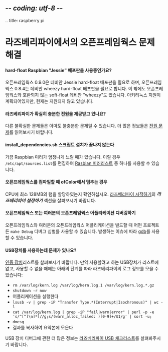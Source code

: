 ## -*- coding: utf-8 -*-
.. title: raspberry pi

라즈베리파이에서의 오픈프레임웍스 문제 해결
============

#### hard-float Raspbian "Jessie" 배포판을 사용중인가요?

오픈프레임웍스 0.9.0은 데비안 Jessie hard-float 배포판을 필요로 하며, 오픈프레임웍스 0.8.4는 데비안 wheezy hard-float 배포판을 필요로 합니다. 이 밖에도 오픈프레임웍스와 호환되지 않는 soft-float 데비안 "wheezy"도 있습니다. 아키리눅스 지원이 계획되어있지만, 현재는 지원되지 않고 있습니다.

#### 라즈베리파이가 확실히 충분한 전원을 제공받고 있나요?

다른 불확실한 문제들은 아마도 불충분한 문제일 수 있습니다. 더 많은 정보들은 [전원 문제]( http://elinux.org/RPi_Hardware#Power_Supply_Problems)를 읽어보시기 바랍니다.

#### install_dependencies.sh 스크립트 설치가 끝나지 않는다

가끔 Raspbian 미러가 엄청나게 느릴 때가 있습니다. 이럴 경우 `/etc/apt/sources.list`를 편집하여 [Rasbian 미러리스트](https://www.raspbian.org/RaspbianMirrors) 중 하나를 사용할 수 있습니다.

#### 오픈프레임웍스를 컴파일할 때 ofColor에서 멈추는 경우

CPU에 최소 128MB의 램을 할당하였는지 확인하십시오. [라즈베리파이 시작하기](Raspberry-Pi-Getting-Started.html)의 _**라즈베리파이 설정하기**_ 섹션을 살펴보시기 바랍니다.

#### 오픈프레임웍스 또는 여러분의 오픈프레임웍스 어플리케이션 디버깅하기

오픈프레임웍스와 여러분의 오픈프레임웍스 어플리케이션을 빌드할 때 어떤 프로젝트든 `make Debug` 디버그 심벌를 사용할 수 있습니다.
발생하는 이슈에 따라 [gdb](http://www.cs.cmu.edu/~gilpin/tutorial/)를 사용할 수 있습니다.

#### USB장치를 사용하는데 문제가 있나요?

[인증 장치](http://elinux.org/RPi_VerifiedPeripherals)리스트를 살펴보시기 바랍니다. 만약 사용할려고 하는 USB장치가 리스트에 없고, 사용할 수 없을 때에는 아래의 단계를 따라 라즈베리파이의 로그 정보를 모을 수 있습니다:

* `rm /var/log/kern.log /var/log/kern.log.1 /var/log/kern.log.*.gz`
* `shutdown -r now`
* 어플리케이션을 실행한다
* `lsusb -v | grep -iP "Transfer Type.*(Interrupt|Isochronous)" | wc -l`
* `cat /var/log/kern.log | grep -iP "fail|warn|error" | perl -p -e 's/^[^]\n]*]//g;s/(warn_alloc_failed: )[0-9]+/$1/g' | sort -u;`
* `dmesg`
* 결과를 복사하여 요약본에 모은다

USB 장치 디버그에 관한 더 많은 정보는 [라즈베리파이 USB 체크리스트](http://elinux.org/Rpi_USB_check-list)를 살펴봐주시기 바랍니다.
